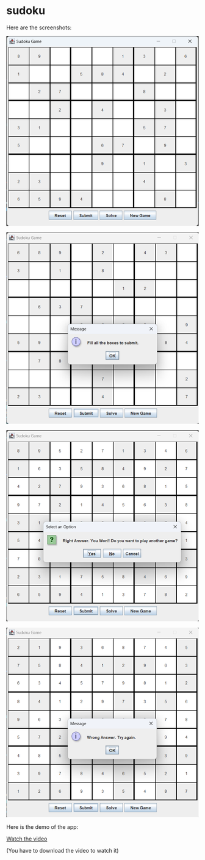 # sudoku

Here are the screenshots:

![alt text](empty_grid.png)

![alt text](empty.png)

![alt text](correct.png)

![alt text](wrong.png)

Here is the demo of the app:

[Watch the video](video.mp4)

(You have to download the video to watch it)